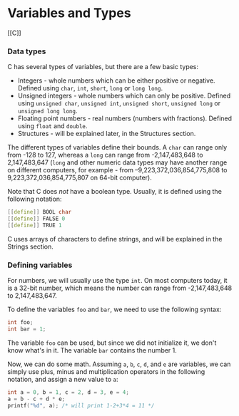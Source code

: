 # Variables and Types
[[C]]
### Data types

C has several types of variables, but there are a few basic types:

-   Integers - whole numbers which can be either positive or negative. Defined using `char`, `int`, `short`, `long` or `long long`.
-   Unsigned integers - whole numbers which can only be positive. Defined using `unsigned char`, `unsigned int`, `unsigned short`, `unsigned long` or `unsigned long long`.
-   Floating point numbers - real numbers (numbers with fractions). Defined using `float` and `double`.
-   Structures - will be explained later, in the Structures section.

The different types of variables define their bounds. A `char` can range only from -128 to 127, whereas a `long` can range from -2,147,483,648 to 2,147,483,647 (`long` and other numeric data types may have another range on different computers, for example - from –9,223,372,036,854,775,808 to 9,223,372,036,854,775,807 on 64-bit computer).

Note that C does _not_ have a boolean type. Usually, it is defined using the following notation:

```c
[[define]] BOOL char
[[define]] FALSE 0
[[define]] TRUE 1
```

C uses arrays of characters to define strings, and will be explained in the Strings section.

### Defining variables

For numbers, we will usually use the type `int`. On most computers today, it is a 32-bit number, which means the number can range from -2,147,483,648 to 2,147,483,647.

To define the variables `foo` and `bar`, we need to use the following syntax:

```c
int foo;
int bar = 1;
```

The variable `foo` can be used, but since we did not initialize it, we don't know what's in it. The variable `bar` contains the number 1.

Now, we can do some math. Assuming `a`, `b`, `c`, `d`, and `e` are variables, we can simply use plus, minus and multiplication operators in the following notation, and assign a new value to `a`:

```c
int a = 0, b = 1, c = 2, d = 3, e = 4;
a = b - c + d * e;
printf("%d", a); /* will print 1-2+3*4 = 11 */
```